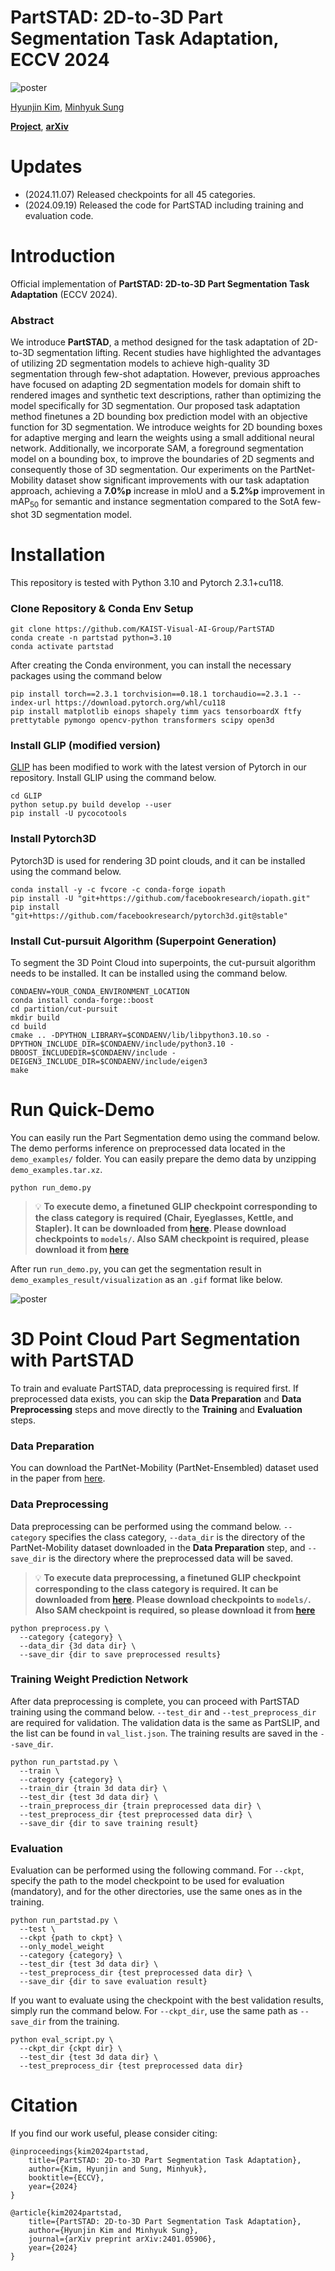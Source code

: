 # PartSTAD: 2D-to-3D Part Segmentation Task Adaptation, ECCV 2024
![poster](./figure/teaser.png)

[Hyunjin Kim](https://kormachine.github.io/), [Minhyuk Sung](https://mhsung.github.io/)

[**Project**](https://partstad.github.io), [**arXiv**](https://arxiv.org/abs/2401.05906)



# Updates
- (2024.11.07) Released checkpoints for all 45 categories.
- (2024.09.19) Released the code for PartSTAD including training and evaluation code.

# Introduction
Official implementation of **PartSTAD: 2D-to-3D Part Segmentation Task Adaptation** (ECCV 2024).
### Abstract
We introduce **PartSTAD**, a method designed for the task adaptation of 2D-to-3D segmentation lifting. Recent studies have highlighted the advantages of utilizing 2D segmentation models to achieve high-quality 3D segmentation through few-shot adaptation. However, previous approaches have focused on adapting 2D segmentation models for domain shift to rendered images and synthetic text descriptions, rather than optimizing the model specifically for 3D segmentation. Our proposed task adaptation method finetunes a 2D bounding box prediction model with an objective function for 3D segmentation. We introduce weights for 2D bounding boxes for adaptive merging and learn the weights using a small additional neural network. Additionally, we incorporate SAM, a foreground segmentation model on a bounding box, to improve the boundaries of 2D segments and consequently those of 3D segmentation. Our experiments on the PartNet-Mobility dataset show significant improvements with our task adaptation approach, achieving a **7.0\%p** increase in mIoU and a **5.2\%p** improvement in mAP<sub>50</sub> for semantic and instance segmentation compared to the SotA few-shot 3D segmentation model.

# Installation
This repository is tested with Python 3.10 and Pytorch 2.3.1+cu118.

### Clone Repository & Conda Env Setup
```
git clone https://github.com/KAIST-Visual-AI-Group/PartSTAD
conda create -n partstad python=3.10 
conda activate partstad
```
After creating the Conda environment, you can install the necessary packages using the command below
```
pip install torch==2.3.1 torchvision==0.18.1 torchaudio==2.3.1 --index-url https://download.pytorch.org/whl/cu118
pip install matplotlib einops shapely timm yacs tensorboardX ftfy prettytable pymongo opencv-python transformers scipy open3d
```

### Install GLIP (modified version)
[GLIP](https://github.com/microsoft/GLIP) has been modified to work with the latest version of Pytorch in our repository. Install GLIP using the command below.
```
cd GLIP
python setup.py build develop --user
pip install -U pycocotools
```


### Install Pytorch3D
Pytorch3D is used for rendering 3D point clouds, and it can be installed using the command below.
```
conda install -y -c fvcore -c conda-forge iopath
pip install -U "git+https://github.com/facebookresearch/iopath.git"
pip install "git+https://github.com/facebookresearch/pytorch3d.git@stable"
```

### Install Cut-pursuit Algorithm (Superpoint Generation)
To segment the 3D Point Cloud into superpoints, the cut-pursuit algorithm needs to be installed. It can be installed using the command below.
```
CONDAENV=YOUR_CONDA_ENVIRONMENT_LOCATION
conda install conda-forge::boost
cd partition/cut-pursuit
mkdir build
cd build
cmake .. -DPYTHON_LIBRARY=$CONDAENV/lib/libpython3.10.so -DPYTHON_INCLUDE_DIR=$CONDAENV/include/python3.10 -DBOOST_INCLUDEDIR=$CONDAENV/include -DEIGEN3_INCLUDE_DIR=$CONDAENV/include/eigen3
make
```

# Run Quick-Demo
You can easily run the Part Segmentation demo using the command below. The demo performs inference on preprocessed data located in the `demo_examples/` folder. You can easily prepare the demo data by unzipping `demo_examples.tar.xz`.

```
python run_demo.py
```
> :bulb: **To execute demo, a finetuned GLIP checkpoint corresponding to the class category is required (Chair, Eyeglasses, Kettle, and Stapler). It can be downloaded from [here](https://huggingface.co/datasets/minghua/PartSLIP/tree/main/models). Please download checkpoints to `models/`. Also SAM checkpoint is required, please download it from [here](https://dl.fbaipublicfiles.com/segment_anything/sam_vit_h_4b8939.pth)**

After run `run_demo.py`, you can get the segmentation result in `demo_examples_result/visualization` as an `.gif` format like below.

![poster](./figure/Chair_40067.gif)

# 3D Point Cloud Part Segmentation with PartSTAD
To train and evaluate PartSTAD, data preprocessing is required first. If preprocessed data exists, you can skip the **Data Preparation** and **Data Preprocessing** steps and move directly to the **Training** and **Evaluation** steps.

### Data Preparation
You can download the PartNet-Mobility (PartNet-Ensembled) dataset used in the paper from [here](https://huggingface.co/datasets/minghua/PartSLIP/tree/main/).


### Data Preprocessing
Data preprocessing can be performed using the command below. `--category` specifies the class category, `--data_dir` is the directory of the PartNet-Mobility dataset downloaded in the **Data Preparation** step, and `--save_dir` is the directory where the preprocessed data will be saved. 


> :bulb: **To execute data preprocessing, a finetuned GLIP checkpoint corresponding to the class category is required. It can be downloaded from [here](https://huggingface.co/datasets/minghua/PartSLIP/tree/main/models). Please download checkpoints to `models/`. Also SAM checkpoint is required, so please download it from [here](https://dl.fbaipublicfiles.com/segment_anything/sam_vit_h_4b8939.pth)**

```
python preprocess.py \
  --category {category} \
  --data_dir {3d data dir} \
  --save_dir {dir to save preprocessed results}
```


### Training Weight Prediction Network
After data preprocessing is complete, you can proceed with PartSTAD training using the command below. `--test_dir` and `--test_preprocess_dir` are required for validation. The validation data is the same as PartSLIP, and the list can be found in `val_list.json`. The training results are saved in the `--save_dir`.
```
python run_partstad.py \
  --train \
  --category {category} \
  --train_dir {train 3d data dir} \
  --test_dir {test 3d data dir} \
  --train_preprocess_dir {train preprocessed data dir} \
  --test_preprocess_dir {test preprocessed data dir} \
  --save_dir {dir to save training result}
```


### Evaluation
Evaluation can be performed using the following command. For `--ckpt`, specify the path to the model checkpoint to be used for evaluation (mandatory), and for the other directories, use the same ones as in the training.
```
python run_partstad.py \
  --test \
  --ckpt {path to ckpt} \
  --only_model_weight
  --category {category} \
  --test_dir {test 3d data dir} \
  --test_preprocess_dir {test preprocessed data dir} \
  --save_dir {dir to save evaluation result}
```

If you want to evaluate using the checkpoint with the best validation results, simply run the command below. For `--ckpt_dir`, use the same path as `--save_dir` from the training.
```
python eval_script.py \
  --ckpt_dir {ckpt dir} \
  --test_dir {test 3d data dir} \
  --test_preprocess_dir {test preprocessed data dir}
```

# Citation
If you find our work useful, please consider citing:
```
@inproceedings{kim2024partstad,
    title={PartSTAD: 2D-to-3D Part Segmentation Task Adaptation}, 
    author={Kim, Hyunjin and Sung, Minhyuk},
    booktitle={ECCV},
    year={2024}
}
```

```
@article{kim2024partstad,
    title={PartSTAD: 2D-to-3D Part Segmentation Task Adaptation}, 
    author={Hyunjin Kim and Minhyuk Sung},
    journal={arXiv preprint arXiv:2401.05906},
    year={2024}
}
```
